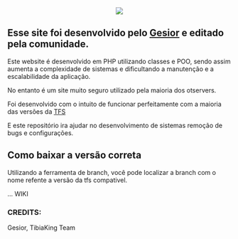 <center>
<img src="https://user-images.githubusercontent.com/74227915/219124653-caccb04f-e858-4e81-b8be-c94ffbd3f276.png"/>
</center>


## Esse site foi desenvolvido pelo [Gesior](https://github.com/gesior/Gesior2012) e editado pela comunidade.

Este website é desenvolvido em PHP utilizando classes e POO, sendo assim aumenta a complexidade de sistemas e dificultando a manutenção e a escalabilidade da aplicação.

No entanto é um site muito seguro utilizado pela maioria dos otservers.

Foi desenvolvido com o intuito de funcionar perfeitamente com a maioria das versões da [TFS](https://github.com/tibiaking/forgottenserver)

E este repositório ira ajudar no desenvolvimento de sistemas remoção de bugs e configurações.

## Como baixar a versão correta
Utilizando a ferramenta de branch, você pode localizar a branch com o nome refente a versão da tfs compativel.

... WIKI

### CREDITS:
Gesior, TibiaKing Team
